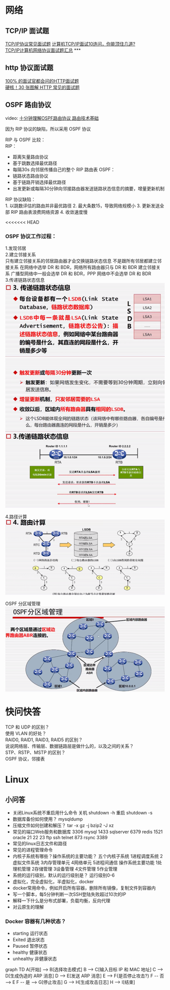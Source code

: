 # 网络  
## TCP/IP 面试题  
[TCP/IP协议常见面试题](https://blog.csdn.net/qq_41696018/article/details/124249818)
[计算机TCP/IP面试10连问，你能顶住几道?](https://zhuanlan.zhihu.com/p/357930679)  
[TCP/IP计算机网络协议面试题汇总](https://zhuanlan.zhihu.com/p/624875367) ***
  
  
## http 协议面试题  
[100% 的面试官都会问的HTTP面试题](https://zhuanlan.zhihu.com/p/135947893)  
[硬核！30 张图解 HTTP 常见的面试题](https://zhuanlan.zhihu.com/p/112010468)    
  
  
## OSPF 路由协议        
        
video: [十分钟理解OSPF路由协议 路由技术基础](https://www.bilibili.com/video/BV1YV41127U5/)
  
因为 RIP 协议的缺陷，所以采用 OSPF 协议  

RIP 与 OSPF 比较：  
RIP：  
* 距离矢量路由协议
* 基于跳数选择最优路径
* 每隔30s 向邻居传播自己的整个 RIP 路由表
OSPF：  
* 链路状态路由协议
* 基于链路开销选择最优路径
* 出发更新或每隔30分钟向邻接路由器发送链路状态信息的摘要，增量更新机制    
  
RIP 协议缺陷：  
	1. 以跳数评估的路由并非最优路径
	2. 最大条数15，导致网络规模小
	3. 更新发送全部 RIP 路由表浪费网络资源
	4. 收敛速度慢  
  
<<<<<<< HEAD
### OSPF 协议工作过程：      
    
1.发现邻居    
2.建立邻接关系    
	只有建立邻接关系的邻居路由器才会交换链路状态信息
	不是跟所有邻居都建立邻接关系
	在网络中选举 DR 和 BDR，网络所有路由器只与 DR 和 BDR 建立邻接关系
	广播型网络中一般会选举 DR 和 BDR，PPP 网络中不会选举 DR 和 BDR  
3.传递链路状态信息    
![](./photo/Pasted%20image%2020240315152415.png)    
![](./photo/Pasted%20image%2020240315152444.png)    
![](./photo/Pasted%20image%2020240315152526.png)    
  
4.路径计算  
![](./photo/Pasted%20image%2020240315152540.png)      


OSPF 分区域管理    
![](./photo/Pasted%20image%2020240315153041.png)    
    

  
  
# 快问快答  
  
TCP 和 UDP 的区别？  
使用 VLAN 的好处？  
RAID0, RAID1, RAID3, RAID5 的区别？  
说说网络层、传输层、数据链路层是做什么的，以及之间的关系？  
STP、RSTP、MSTP 的区别？  
OSPF 协议，邻接表  


  


# Linux  
## 小问答  
- 关闭Linux系统不重启用什么命令
  关机 shutdown -h
  重启 shutdown -s
- 数据库备份如何使用？
  mysqldump
- 压缩文件如何创建和解压？
  tar
  -x gz
  -j bzip2
  -J xz
- 常见的端口Web服务和数据库
  3306 mysql
  1433 sqlserver
  6379 redis
  1521 oracle
  21 22 23 ftp ssh telnet
  873 rsync
  3389   
- 常见的linux日志文件和路径
- 常见的进程管理命令
- 内核子系统有哪些？操作系统的主要功能？
  五个内核子系统  1进程调度系统  2虚拟文件系统  3内存管理单元  4网络单元  5进程间通信
  操作系统主要功能  1处理机管理  2存储管理  3设备管理  4文件管理  5作业管理
- 系统的运行级别，默认的运行级别是？
  运行级别0-6  
- 虚拟化，完全虚拟化，半虚拟化，docker
- docker常用命令，例如开启所有容器，删除所有镜像，复制文件到容器内
- 写一个脚本，每5分钟判断一次SSH登陆失败超过10次的IP
- 解释一下什么是分布式部署，负载均衡，反向代理
- 对云原生的理解
  
    
### Docker 容器有几种状态？

- starting 运行状态
- Exited 退出状态
- Paused 暂停状态
- healthy 健康状态
- unhealthy 非健康状态  
  
  
  
  
  
graph TD
    A[开始] --> B[选择攻击模式]
    B --> C[输入目标 IP 和 MAC 地址]
    C --> D[生成伪造的 ARP 消息]
    D --> E[发送 ARP 消息]
    E --> F{是否停止攻击?}
    F -- 否 --> E
    F -- 是 --> G[停止攻击]
    G --> H[生成攻击日志]
    H --> I[结束]
